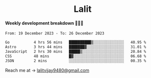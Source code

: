 <h1 align="center">Lalit</h1>

#### Weekly development breakdown 👨🏻‍💻
<!--START_SECTION:waka-->

```txt
From: 19 December 2023 - To: 26 December 2023

Go           4 hrs 56 mins   ██████████▒░░░░░░░░░░░░░░   40.95 %
Astro        3 hrs 44 mins   ███████▓░░░░░░░░░░░░░░░░░   31.01 %
JavaScript   2 hrs 30 mins   █████▒░░░░░░░░░░░░░░░░░░░   20.84 %
CSS          48 mins         █▓░░░░░░░░░░░░░░░░░░░░░░░   06.68 %
JSON         2 mins          ░░░░░░░░░░░░░░░░░░░░░░░░░   00.35 %
```

<!--END_SECTION:waka-->

Reach me at → lalitvijay9480@gmail.com
